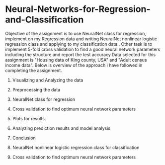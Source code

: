 # Neural-Networks-for-Regression-and-Classification

Objective of the assignment is to use NeuralNet class for regression, implement on my Regression data and writing NeuralNet nonlinear logistic regression class and applying to my classification data.. Other task is to implement 5-fold cross validation to find a good neural network parameters including the structure and report the test accuracy.Data selected for this assignment is "Housing data of King county, USA" and "Adult census income data". Below is overview of the approach i have followed in completing the assignment.

1) Visualizing and Analyzing the data

2) Preprocessing the data

2) NeuralNet class for regression

3) Cross validation to find optimum neural network parameters

4) Plots for results.

5) Analyzing prediction results and model analysis

6) Conclusion

7) NeuralNet nonlinear logistic regression class for classification

8) Cross validation to find optimum neural network parameters
